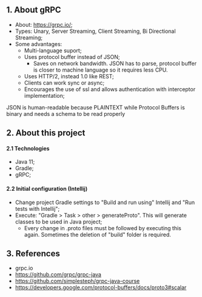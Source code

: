 ## 1. About gRPC
- About: https://grpc.io/;
- Types: Unary, Server Streaming, Client Streaming, Bi Directional Streaming;
- Some advantages:
  - Multi-language suport;
  - Uses protocol buffer instead of JSON;
      - Saves on network bandwidth. JSON has to parse, protocol buffer is closer to machine language so it requires less CPU.
  - Uses HTTP/2, instead 1.0 like REST;
  - Clients can work sync or async;
  - Encourages the use of ssl and allows authentication with interceptor implementation;

JSON is human-readable because PLAINTEXT while Protocol Buffers is binary and needs a schema to be read properly

## 2. About this project

#### 2.1 Technologies
- Java 11; 
- Gradle;
- gRPC;

#### 2.2 Initial configuration (Intellij)
- Change project Gradle settings to "Build and run using" Intellij and "Run tests with Intellij";
- Execute: "Gradle > Task > other > generateProto". This will generate classes to be used in Java project;
    - Every change in .proto files must be followed by executing this again. Sometimes the deletion of "build" folder is required.

## 3. References
- grpc.io
- https://github.com/grpc/grpc-java
- https://github.com/simplesteph/grpc-java-course
- https://developers.google.com/protocol-buffers/docs/proto3#scalar
